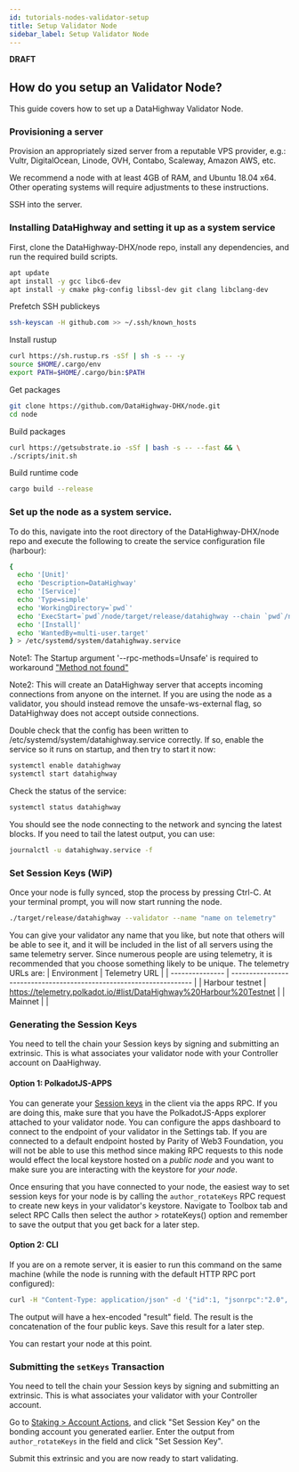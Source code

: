 ```yaml
---
id: tutorials-nodes-validator-setup
title: Setup Validator Node
sidebar_label: Setup Validator Node
---
```


**DRAFT**

## How do you setup an Validator Node?

This guide covers how to set up a DataHighway Validator Node.


### Provisioning a server

Provision an appropriately sized server from a reputable VPS provider, e.g.: Vultr, DigitalOcean, Linode, OVH, Contabo, Scaleway, Amazon AWS, etc.

We recommend a node with at least 4GB of RAM, and Ubuntu 18.04 x64. Other operating systems will require adjustments to these instructions.

SSH into the server.

### Installing DataHighway and setting it up as a system service

First, clone the DataHighway-DHX/node repo, install any dependencies, and run the required build scripts.

```bash
apt update
apt install -y gcc libc6-dev
apt install -y cmake pkg-config libssl-dev git clang libclang-dev
```

Prefetch SSH publickeys

```bash
ssh-keyscan -H github.com >> ~/.ssh/known_hosts
```

Install rustup

```bash
curl https://sh.rustup.rs -sSf | sh -s -- -y
source $HOME/.cargo/env
export PATH=$HOME/.cargo/bin:$PATH
```

Get packages

```bash
git clone https://github.com/DataHighway-DHX/node.git
cd node
```

Build packages

```bash
curl https://getsubstrate.io -sSf | bash -s -- --fast && \
./scripts/init.sh
```

Build runtime code

```bash
cargo build --release
```


### Set up the node as a system service.
To do this, navigate into the root directory of the DataHighway-DHX/node repo and execute the following to create the service configuration file (harbour):

```bash
{
  echo '[Unit]'
  echo 'Description=DataHighway'
  echo '[Service]'
  echo 'Type=simple'
  echo 'WorkingDirectory=`pwd`'
  echo 'ExecStart=`pwd`/node/target/release/datahighway --chain `pwd`/node/node/src/chain-definition-custom/chain_def_harbour.json --name YOURNODENAME --validator --unsafe-ws-external --unsafe-rpc-external --rpc-cors=all --rpc-methods=Unsafe --execution=native -lruntime=debug'
  echo '[Install]'
  echo 'WantedBy=multi-user.target'
} > /etc/systemd/system/datahighway.service
```
Note1: The Startup argument '--rpc-methods=Unsafe' is required to workaround ["Method not found"](https://github.com/paritytech/substrate/issues/6100)

Note2: This will create an DataHighway server that accepts incoming connections from anyone on the internet. If you are using the node as a validator, you should instead remove the unsafe-ws-external flag, so DataHighway does not accept outside connections.

Double check that the config has been written to /etc/systemd/system/datahighway.service correctly. If so, enable the service so it runs on startup, and then try to start it now:

```bash
systemctl enable datahighway
systemctl start datahighway
```

Check the status of the service:

```bash
systemctl status datahighway
```

You should see the node connecting to the network and syncing the latest blocks. If you need to tail the latest output, you can use:

```bash
journalctl -u datahighway.service -f
```

### Set Session Keys (WiP)

Once your node is fully synced, stop the process by pressing Ctrl-C. At your terminal prompt, you will now start running the node.

```sh
./target/release/datahighway --validator --name "name on telemetry"
```

You can give your validator any name that you like, but note that others will be able to see it, and it will be included in the list of all servers using the same telemetry server. Since numerous people are using telemetry, it is recommended that you choose something likely to be unique. The telemetry URLs are:
| Environment     | Telemetry URL                                                       |
| --------------- | ------------------------------------------------------------------- |
| Harbour testnet | https://telemetry.polkadot.io/#list/DataHighway%20Harbour%20Testnet |
| Mainnet         |                                                                     |

### Generating the Session Keys

You need to tell the chain your Session keys by signing and submitting an extrinsic. This is what associates your validator node with your Controller account on DaaHighway.

#### Option 1: PolkadotJS-APPS

You can generate your [Session keys](https://wiki.polkadot.network/en/latest/polkadot/learn/keys/#session-key) in the client via the apps RPC. If you are doing this, make sure that you have the PolkadotJS-Apps explorer attached to your validator node. You can configure the apps dashboard to connect to the endpoint of your validator in the Settings tab. If you are connected to a default endpoint hosted by Parity of Web3 Foundation, you will not be able to use this method since making RPC requests to this node would effect the local keystore hosted on a _public node_ and you want to make sure you are interacting with the keystore for _your node_.

Once ensuring that you have connected to your node, the easiest way to set session keys for your node is by calling the `author_rotateKeys` RPC request to create new keys in your validator's keystore. Navigate to Toolbox tab and select RPC Calls then select the author > rotateKeys() option and remember to save the output that you get back for a later step.

#### Option 2: CLI

If you are on a remote server, it is easier to run this command on the same machine (while the node is running with the default HTTP RPC port configured):

```sh
curl -H "Content-Type: application/json" -d '{"id":1, "jsonrpc":"2.0", "method": "author_rotateKeys", "params":[]}' http://localhost:9933
```

The output will have a hex-encoded "result" field. The result is the concatenation of the four public keys. Save this result for a later step.

You can restart your node at this point.

### Submitting the `setKeys` Transaction

You need to tell the chain your Session keys by signing and submitting an extrinsic. This is what associates your validator with your Controller account.

Go to [Staking > Account Actions](https://polkadot.js.org/apps/#/staking/actions), and click "Set Session Key" on the bonding account you generated earlier. Enter the output from `author_rotateKeys` in the field and click "Set Session Key".

Submit this extrinsic and you are now ready to start validating.
